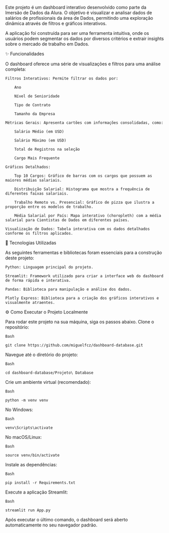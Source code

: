 Este projeto é um dashboard interativo desenvolvido como parte da Imersão de Dados da Alura. O objetivo é visualizar e analisar dados de salários de profissionais da área de Dados, permitindo uma exploração dinâmica através de filtros e gráficos interativos.

A aplicação foi construída para ser uma ferramenta intuitiva, onde os usuários podem segmentar os dados por diversos critérios e extrair insights sobre o mercado de trabalho em Dados.

✨ Funcionalidades

O dashboard oferece uma série de visualizações e filtros para uma análise completa:

    Filtros Interativos: Permite filtrar os dados por:

        Ano

        Nível de Senioridade

        Tipo de Contrato

        Tamanho da Empresa

    Métricas Gerais: Apresenta cartões com informações consolidadas, como:

        Salário Médio (em USD)

        Salário Máximo (em USD)

        Total de Registros na seleção

        Cargo Mais Frequente

    Gráficos Detalhados:

        Top 10 Cargos: Gráfico de barras com os cargos que possuem as maiores médias salariais.

        Distribuição Salarial: Histograma que mostra a frequência de diferentes faixas salariais.

        Trabalho Remoto vs. Presencial: Gráfico de pizza que ilustra a proporção entre os modelos de trabalho.

        Média Salarial por País: Mapa interativo (choropleth) com a média salarial para Cientistas de Dados em diferentes países.

    Visualização de Dados: Tabela interativa com os dados detalhados conforme os filtros aplicados.

🚀 Tecnologias Utilizadas

As seguintes ferramentas e bibliotecas foram essenciais para a construção deste projeto:

    Python: Linguagem principal do projeto.

    Streamlit: Framework utilizado para criar a interface web do dashboard de forma rápida e interativa.

    Pandas: Biblioteca para manipulação e análise dos dados.

    Plotly Express: Biblioteca para a criação dos gráficos interativos e visualmente atraentes.

⚙️ Como Executar o Projeto Localmente

Para rodar este projeto na sua máquina, siga os passos abaixo.
Clone o repositório:

    Bash
    
    git clone https://github.com/miguelfcz/dashboard-database.git

Navegue até o diretório do projeto:

    Bash
    
    cd dashboard-database/Projeto\ Database


Crie um ambiente virtual (recomendado):
    
    Bash
    
    python -m venv venv

No Windows:

    Bash

    venv\Scripts\activate

No macOS/Linux:
    
    Bash

    source venv/bin/activate

Instale as dependências:

    Bash

    pip install -r Requirements.txt

Execute a aplicação Streamlit:

    Bash

    streamlit run App.py

Após executar o último comando, o dashboard será aberto automaticamente no seu navegador padrão.
